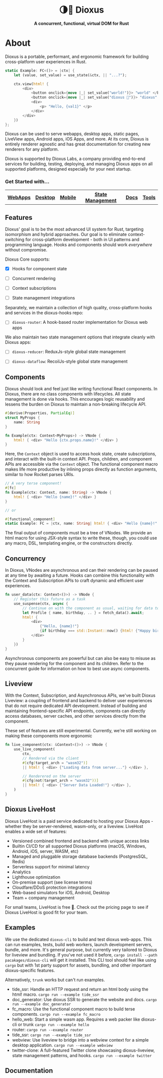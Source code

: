 <div align="center">
  <h1>🌗🚀 Dioxus</h1>
  <p>
    <strong>A concurrent, functional, virtual DOM for Rust</strong>
  </p>
</div>

# About

Dioxus is a portable, performant, and ergonomic framework for building cross-platform user experiences in Rust.

```rust
static Example: FC<()> = |ctx| {
    let (value, set_value) = use_state(&ctx, || "...?");

    ctx.view(html! {
        <div>
            <button onclick={move |_| set_value("world!")}> "world" </button>
            <button onclick={move |_| set_value("dioxus 🎉")}> "dioxus" </button>
            <div>
                <p> "Hello, {val1}" </p>
            </div>
        </div>
    })
};
```
Dioxus can be used to serve webapps, desktop apps, static pages, LiveView apps, Android apps, iOS Apps, and more. At its core,
Dioxus is entirely renderer agnostic and has great documentation for creating new renderers for any platform.

Dioxus is supported by Dioxus Labs, a company providing end-to-end services for building, testing, deploying, and managing Dioxus apps on all supported platforms, designed especially for your next startup. 

### Get Started with...
<table style="width:100%" align="center">
    <tr >
        <th><a href="http://github.com/jkelleyrtp/dioxus">WebApps</a></th>
        <th><a href="http://github.com/jkelleyrtp/dioxus">Desktop</a></th>
        <th><a href="http://github.com/jkelleyrtp/dioxus">Mobile</a></th>
        <th><a href="http://github.com/jkelleyrtp/dioxus">State Management</a></th>
        <th><a href="http://github.com/jkelleyrtp/dioxus">Docs</a></th>
        <th><a href="http://github.com/jkelleyrtp/dioxus">Tools</a></th>
    <tr>
</table>



## Features
Dioxus' goal is to be the most advanced UI system for Rust, targeting isomorphism and hybrid approaches. Our goal is to eliminate context-switching for cross-platform development - both in UI patterns and programming language. Hooks and components should work *everywhere* without compromise.

Dioxus Core supports:
- [x] Hooks for component state
- [ ] Concurrent rendering
- [ ] Context subscriptions
- [ ] State management integrations


Separately, we maintain a collection of high quality, cross-platform hooks and services in the dioxus-hooks repo:
- [ ] `dioxus-router`: A hook-based router implementation for Dioxus web apps

We also maintain two state management options that integrate cleanly with Dioxus apps:
- [ ] `dioxus-reducer`: ReduxJs-style global state management
- [ ] `dioxus-dataflow`: RecoilJs-style global state management



## Components
Dioxus should look and feel just like writing functional React components. In Dioxus, there are no class components with lifecycles. All state management is done via hooks. This encourages logic reusability and lessens the burden on Dioxus to maintain a non-breaking lifecycle API.

```rust
#[derive(Properties, PartialEq)]
struct MyProps {
    name: String
}

fn Example(ctx: Context<MyProps>) -> VNode {
    html! { <div> "Hello {ctx.props.name}!" </div> }
}
```

Here, the `Context` object is used to access hook state, create subscriptions, and interact with the built-in context API. Props, children, and component APIs are accessible via the `Context` object. The functional component macro makes life more productive by inlining props directly as function arguments, similar to how Rocket parses URIs.

```rust
// A very terse component!
#[fc]
fn Example(ctx: Context, name: String) -> VNode {
    html! { <div> "Hello {name}!" </div> }
}

// or

#[functional_component]
static Example: FC = |ctx, name: String| html! { <div> "Hello {name}!" </div> }; 
```

The final output of components must be a tree of VNodes. We provide an html macro for using JSX-style syntax to write these, though, you could use any macro, DSL, templating engine, or the constructors directly. 

## Concurrency
In Dioxus, VNodes are asynchronous and can their rendering can be paused at any time by awaiting a future. Hooks can combine this functionality with the Context and Subscription APIs to craft dynamic and efficient user experiences. 

```rust
fn user_data(ctx: Context<()>) -> VNode {
    // Register this future as a task
    use_suspense(ctx, async {
        // Continue on with the component as usual, waiting for data to arrive
        let Profile { name, birthday, .. } = fetch_data().await;
        html! {
            <div>
                {"Hello, {name}!"}
                {if birthday === std::Instant::now() {html! {"Happy birthday!"}}}
            </div>
        }
    })
}
```
Asynchronous components are powerful but can also be easy to misuse as they pause rendering for the component and its children. Refer to the concurrent guide for information on how to best use async components. 

## Liveview
With the Context, Subscription, and Asynchronous APIs, we've built Dioxus Liveview: a coupling of frontend and backend to deliver user experiences that do not require dedicated API development. Instead of building and maintaining frontend-specific API endpoints, components can directly access databases, server caches, and other services directly from the component.

These set of features are still experimental. Currently, we're still working on making these components more ergonomic

```rust
fn live_component(ctx: &Context<()>) -> VNode {
    use_live_component(
        ctx,
        // Rendered via the client
        #[cfg(target_arch = "wasm32")]
        || html! { <div> {"Loading data from server..."} </div> },

        // Renderered on the server
        #[cfg(not(target_arch = "wasm32"))]
        || html! { <div> {"Server Data Loaded!"} </div> },
    )
}
```

## Dioxus LiveHost
Dioxus LiveHost is a paid service dedicated to hosting your Dioxus Apps - whether they be server-rendered, wasm-only, or a liveview. LiveHost enables a wide set of features:

- Versioned combined frontend and backend with unique access links
- Builtin CI/CD for all supported Dioxus platforms (macOS, Windows, Android, iOS, server, WASM, etc)
- Managed and pluggable storage database backends (PostgresSQL, Redis)
- Serverless support for minimal latency
- Analytics
- Lighthouse optimization
- On-premise support (see license terms)
- Cloudfare/DDoS protection integrations
- Web-based simulators for iOS, Android, Desktop
- Team + company management

For small teams, LiveHost is free 🎉. Check out the pricing page to see if Dioxus LiveHost is good fit for your team.

## Examples
We use the dedicated `dioxus-cli` to build and test dioxus web-apps. This can run examples, tests, build web workers, launch development servers, bundle, and more. It's general purpose, but currently very tailored to Dioxus for liveview and bundling. If you've not used it before, `cargo install --path pacakages/dioxus-cli` will get it installed. This CLI tool should feel like using `cargo` but with 1st party support for assets, bundling, and other important dioxus-specific features.

Alternatively, `trunk` works but can't run examples.

- tide_ssr: Handle an HTTP request and return an html body using the html! macro. `cargo run --example tide_ssr`
- doc_generator: Use dioxus SSR to generate the website and docs. `cargo run --example doc_generator`
- fc_macro: Use the functional component macro to build terse components. `cargo run --example fc_macro`
- hello_web: Start a simple wasm app. Requires a web packer like dioxus-cli or trunk `cargo run --example hello`
- router: `cargo run --example router`
- tide_ssr: `cargo run --example tide_ssr`
- webview: Use liveview to bridge into a webview context for a simple desktop application. `cargo run --example webview`
- twitter-clone: A full-featured Twitter clone showcasing dioxus-liveview, state management patterns, and hooks. `cargo run --example twitter`

## Documentation


